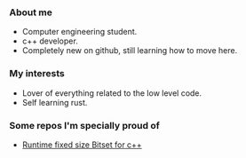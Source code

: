 ### About me
- Computer engineering student.
- c++ developer.
- Completely new on github, still learning how to move here.

### My interests
- Lover of everything related to the low level code.
- Self learning rust.

### Some repos I'm specially proud of
- [Runtime fixed size Bitset for c++](https://github.com/TheLazyFerret/RuntimeBitset)
